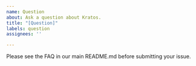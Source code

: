 ```yaml
---
name: Question
about: Ask a question about Kratos.
title: "[Question]"
labels: question
assignees: ''

---
```


Please see the FAQ in our main README.md before submitting your issue.
